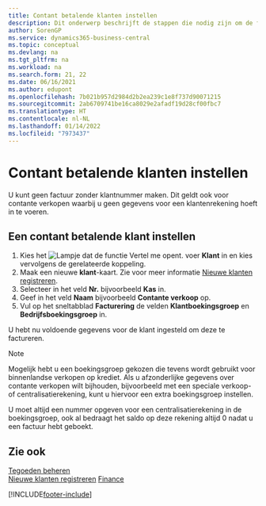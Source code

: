 ```yaml
---
title: Contant betalende klanten instellen
description: Dit onderwerp beschrijft de stappen die nodig zijn om de factuur met een klantnummer in te stellen voor klanten die contant betalen.
author: SorenGP
ms.service: dynamics365-business-central
ms.topic: conceptual
ms.devlang: na
ms.tgt_pltfrm: na
ms.workload: na
ms.search.form: 21, 22
ms.date: 06/16/2021
ms.author: edupont
ms.openlocfilehash: 7b021b957d2984d2b2ea239c1e8f737d90071215
ms.sourcegitcommit: 2ab6709741be16ca8029e2afadf19d28cf00fbc7
ms.translationtype: HT
ms.contentlocale: nl-NL
ms.lasthandoff: 01/14/2022
ms.locfileid: "7973437"
---
```

# <a name="set-up-cash-customers"></a>Contant betalende klanten instellen

U kunt geen factuur zonder klantnummer maken. Dit geldt ook voor contante verkopen waarbij u geen gegevens voor een klantenrekening hoeft in te voeren.  

## <a name="to-set-up-a-cash-customer"></a>Een contant betalende klant instellen

1. Kies het ![Lampje dat de functie Vertel me opent.](media/ui-search/search_small.png "Vertel me wat u wilt doen") voer **Klant** in en kies vervolgens de gerelateerde koppeling.  
2. Maak een nieuwe **klant**-kaart. Zie voor meer informatie [Nieuwe klanten registreren](sales-how-register-new-customers.md).
3. Selecteer in het veld **Nr.** bijvoorbeeld **Kas** in.  
4. Geef in het veld **Naam** bijvoorbeeld **Contante verkoop** op.  
5. Vul op het sneltabblad **Facturering** de velden **Klantboekingsgroep** en **Bedrijfsboekingsgroep** in.  

 U hebt nu voldoende gegevens voor de klant ingesteld om deze te factureren.  

> [!NOTE]  
> Mogelijk hebt u een boekingsgroep gekozen die tevens wordt gebruikt voor binnenlandse verkopen op krediet. Als u afzonderlijke gegevens over contante verkopen wilt bijhouden, bijvoorbeeld met een speciale verkoop- of centralisatierekening, kunt u hiervoor een extra boekingsgroep instellen.  
>
> U moet altijd een nummer opgeven voor een centralisatierekening in de boekingsgroep, ook al bedraagt het saldo op deze rekening altijd 0 nadat u een factuur hebt geboekt.  

## <a name="see-also"></a>Zie ook

[Tegoeden beheren](receivables-manage-receivables.md)  
[Nieuwe klanten registreren](sales-how-register-new-customers.md)
[Finance](finance.md)  



[!INCLUDE[footer-include](includes/footer-banner.md)]